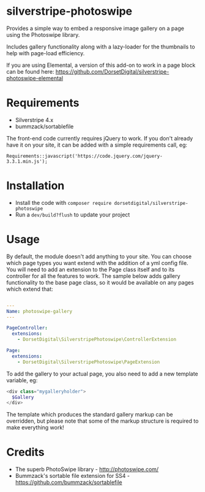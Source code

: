 # silverstripe-photoswipe

Provides a simple way to embed a responsive image gallery on a page using the Photoswipe library.

Includes gallery functionality along with a lazy-loader for the thumbnails to help with page-load efficiency.

If you are using Elemental, a version of this add-on to work in a page block can be found here: https://github.com/DorsetDigital/silverstripe-photoswipe-elemental

# Requirements
* Silverstripe 4.x
* bummzack/sortablefile

The front-end code currently requires jQuery to work.  If you don't already have it on your site, it can be added with a simple requirements call, eg:

`Requirements::javascript('https://code.jquery.com/jquery-3.3.1.min.js');` 

# Installation
* Install the code with `composer require dorsetdigital/silverstripe-photoswipe`
* Run a `dev/build?flush` to update your project

# Usage

By default, the module doesn't add anything to your site.  You can choose which page types you want extend with the addition of a yml config file.
You will need to add an extension to the Page class itself and to its controller for all the features to work.
The sample below adds gallery functionality to the base page class, so it would be available on any pages which extend that:

```yaml

---
Name: photoswipe-gallery
---

PageController:
  extensions:
    - DorsetDigital\SilverstripePhotoswipe\ControllerExtension

Page:
  extensions:
    - DorsetDigital\SilverstripePhotoswipe\PageExtension
```


To add the gallery to your actual page, you also need to add a new template variable, eg:

```php
<div class="mygalleryholder">
  $Gallery
</div>
```

The template which produces the standard gallery markup can be overridden, but please note that some of the markup structure is required to make everything work!


# Credits

* The superb PhotoSwipe library - http://photoswipe.com/
* Bummzack's sortable file extension for SS4 - https://github.com/bummzack/sortablefile
